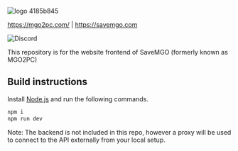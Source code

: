 ![logo 4185b845](https://user-images.githubusercontent.com/5994581/235064818-ee5558a1-e3b2-42f4-b14e-243e813d750c.png)

https://mgo2pc.com/ | https://savemgo.com

![Discord](https://img.shields.io/discord/809840002989162516?color=%235865F2&label=Discord&logo=Discord&logoColor=%23FFFFFF")

This repository is for the website frontend of SaveMGO (formerly known as MGO2PC)

## Build instructions

Install [Node.js](https://nodejs.org/en) and run the following commands.

```bash
npm i
npm run dev
```

Note: The backend is not included in this repo, however a proxy will be used to connect to the API externally from your local setup.
